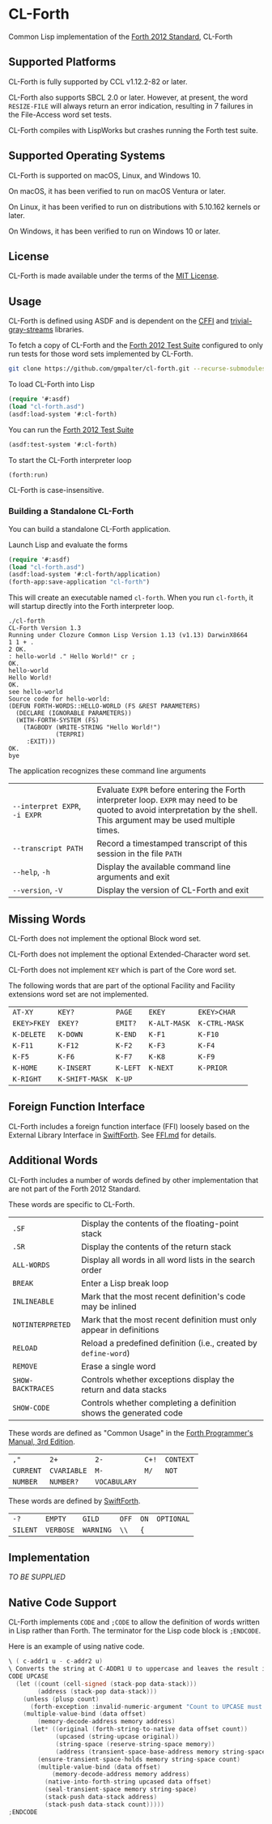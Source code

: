 # CL-Forth

Common Lisp implementation of the [Forth 2012 Standard](https://forth-standard.org), CL-Forth

## Supported Platforms

CL-Forth is fully supported by CCL v1.12.2-82 or later.

CL-Forth also supports SBCL 2.0 or later. However, at present, the word `RESIZE-FILE` will always return an error indication,
resulting in 7 failures in the File-Access word set tests.

CL-Forth compiles with LispWorks but crashes running the Forth test suite.


## Supported Operating Systems

CL-Forth is supported on macOS, Linux, and Windows 10.

On macOS, it has been verified to run on macOS Ventura or later.

On Linux, it has been verified to run on distributions with 5.10.162 kernels or later.

On Windows, it has been verified to run on Windows 10 or later.


## License

CL-Forth is made available under the terms of the [MIT License](LICENSE).


## Usage

CL-Forth is defined using ASDF and is dependent on the [CFFI](https://github.com/cffi/cffi) and
[trivial-gray-streams](https://github.com/trivial-gray-streams/trivial-gray-streams ) libraries.

To fetch a copy of CL-Forth and the [Forth 2012 Test Suite](https://github.com/gerryjackson/forth2012-test-suite.git) configured
to only run tests for those word sets implemented by CL-Forth.

``` bash
git clone https://github.com/gmpalter/cl-forth.git --recurse-submodules
```

To load CL-Forth into Lisp

``` lisp
(require '#:asdf)
(load "cl-forth.asd")
(asdf:load-system '#:cl-forth)
```

You can run the [Forth 2012 Test Suite](https://github.com/gerryjackson/forth2012-test-suite.git)

``` lisp
(asdf:test-system '#:cl-forth)
```

To start the CL-Forth interpreter loop

``` lisp
(forth:run)
```

CL-Forth is case-insensitive.


### Building a Standalone CL-Forth

You can build a standalone CL-Forth application.

Launch Lisp and evaluate the forms

``` lisp
(require '#:asdf)
(load "cl-forth.asd")
(asdf:load-system '#:cl-forth/application)
(forth-app:save-application "cl-forth")
```

This will create an executable named `cl-forth`. When you run `cl-forth`, it will startup directly into the Forth interpreter
loop.

``` forth
./cl-forth
CL-Forth Version 1.3
Running under Clozure Common Lisp Version 1.13 (v1.13) DarwinX8664
1 1 + .
2 OK.
: hello-world ." Hello World!" cr ;
OK.
hello-world
Hello World!
OK.
see hello-world
Source code for hello-world:
(DEFUN FORTH-WORDS::HELLO-WORLD (FS &REST PARAMETERS)
  (DECLARE (IGNORABLE PARAMETERS))
  (WITH-FORTH-SYSTEM (FS)
    (TAGBODY (WRITE-STRING "Hello World!")
             (TERPRI)
     :EXIT)))
OK.
bye
```

The application  recognizes these command line arguments

| | |
| --- | --- |
| `‑‑interpret EXPR`, `‑i EXPR` | Evaluate `EXPR` before entering the Forth interpreter loop. `EXPR` may need to be quoted to avoid interpretation by the shell.  This argument may be used multiple times. |
| `‑‑transcript PATH` | Record a timestamped transcript of this session in the file `PATH` |
| `‑‑help`, `‑h` | Display the available command line arguments and exit |
| `‑‑version`, `‑V` | Display the version of CL-Forth and exit |


## Missing Words

CL-Forth does not implement the optional Block word set.

CL-Forth does not implement the optional Extended-Character word set.

CL-Forth does not implement `KEY` which is part of the Core word set.

The following words that are part of the optional Facility and Facility extensions word set are not implemented.

| | | | | |
| --- | --- | --- | --- | --- |
| `AT-XY` | `KEY?` | `PAGE` | `EKEY` | `EKEY>CHAR` |
| `EKEY>FKEY` | `EKEY?` | `EMIT?` | `K-ALT-MASK` | `K-CTRL-MASK` |
| `K-DELETE` | `K-DOWN` | `K-END` | `K-F1` | `K-F10` |
| `K-F11` | `K-F12` | `K-F2` | `K-F3` | `K-F4` |
| `K-F5 `| `K-F6` | `K-F7` | `K-K8` | `K-F9` |
| `K-HOME` | `K-INSERT` | `K-LEFT` | `K-NEXT` | `K-PRIOR` |
| `K-RIGHT` | `K-SHIFT-MASK` | `K-UP` |

  
## Foreign Function Interface

CL-Forth includes a foreign function interface (FFI) loosely based on the External Library Interface in
[SwiftForth](https://www.forth.com/swiftforth/). See [FFI.md](FFI.md) for details.


## Additional Words

CL-Forth includes a number of words defined by other implementation that are not part of the Forth 2012 Standard.

These words are specific to CL-Forth.

| | |
| --- | --- |
| `.SF` | Display the contents of the floating-point stack |
| `.SR` | Display the contents of the return stack |
|  `ALL-WORDS` | Display all words in all word lists in the search order |
| `BREAK` | Enter a Lisp break loop |
| `INLINEABLE` | Mark that the most recent definition's code may be inlined |
| `NOTINTERPRETED` | Mark that the most recent definition must only appear in definitions |
| `RELOAD` | Reload a predefined definition (i.e., created by `define-word`) |
| `REMOVE` | Erase a single word |
| `SHOW-BACKTRACES` | Controls whether exceptions display the return and data stacks |
| `SHOW-CODE` | Controls whether completing a definition shows the generated code |

These words are defined as "Common Usage" in the [Forth Programmer's Manual, 3rd Edition](https://www.forth.com/forth-books/).

| | | | | |
| --- | --- | --- | --- | --- |
| `,"` | `2+` | `2-` | `C+!` | `CONTEXT` |
| `CURRENT` | `CVARIABLE` | `M-` | `M/` | `NOT` |
| `NUMBER` |`NUMBER?` | `VOCABULARY` |

These words are defined by [SwiftForth](https://www.forth.com/swiftforth/).

| | | | | | |
| --- | --- | --- | --- | --- | --- |
| `-?` | `EMPTY` | `GILD` | `OFF` | `ON` | `OPTIONAL` |
| `SILENT` | `VERBOSE` | `WARNING` | `\\` | `{` |


## Implementation

_TO BE SUPPLIED_


## Native Code Support

CL-Forth implements `CODE` and `;CODE` to allow the definition of words written in Lisp rather than Forth. The terminator for
the Lisp code block is `;ENDCODE`.

Here is an example of using native code.

``` c
\ ( c-addr1 u - c-addr2 u)
\ Converts the string at C-ADDR1 U to uppercase and leaves the result in transient space at C-ADDR2 U.
CODE UPCASE
  (let ((count (cell-signed (stack-pop data-stack)))
        (address (stack-pop data-stack)))
    (unless (plusp count)
      (forth-exception :invalid-numeric-argument "Count to UPCASE must be positive"))
    (multiple-value-bind (data offset)
        (memory-decode-address memory address)
      (let* ((original (forth-string-to-native data offset count))
             (upcased (string-upcase original))
             (string-space (reserve-string-space memory))
             (address (transient-space-base-address memory string-space)))
        (ensure-transient-space-holds memory string-space count)
        (multiple-value-bind (data offset)
            (memory-decode-address memory address)
          (native-into-forth-string upcased data offset)
          (seal-transient-space memory string-space)
          (stack-push data-stack address)
          (stack-push data-stack count)))))
;ENDCODE
```

